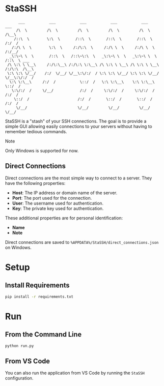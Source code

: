# StaSSH

```
      ___           ___           ___           ___           ___           ___
     /\  \         /\  \         /\  \         /\  \         /\  \         /\__\
    /::\  \        \:\  \       /::\  \       /::\  \       /::\  \       /:/  /
   /:/\ \  \        \:\  \     /:/\:\  \     /:/\ \  \     /:/\ \  \     /:/__/
  _\:\~\ \  \       /::\  \   /::\~\:\  \   _\:\~\ \  \   _\:\~\ \  \   /::\  \ ___
 /\ \:\ \ \__\     /:/\:\__\ /:/\:\ \:\__\ /\ \:\ \ \__\ /\ \:\ \ \__\ /:/\:\  /\__\
 \:\ \:\ \/__/    /:/  \/__/ \/__\:\/:/  / \:\ \:\ \/__/ \:\ \:\ \/__/ \/__\:\/:/  /
  \:\ \:\__\     /:/  /           \::/  /   \:\ \:\__\    \:\ \:\__\        \::/  /
   \:\/:/  /     \/__/            /:/  /     \:\/:/  /     \:\/:/  /        /:/  /
    \::/  /                      /:/  /       \::/  /       \::/  /        /:/  /
     \/__/                       \/__/         \/__/         \/__/         \/__/
```

StaSSH is a "stash" of your SSH connections.
The goal is to provide a simple GUI allowing easily connections to your servers without having to remember tedious commands.

> [!NOTE]
> Only Windows is supported for now.

## Direct Connections

Direct connections are the most simple way to connect to a server. They have the following properties:

- **Host**: The IP address or domain name of the server.
- **Port**: The port used for the connection.
- **User**: The username used for authentication.
- **Key**: The private key used for authentication.

These additional properties are for personal identification:

- **Name**
- **Note**

Direct connections are saved to `%APPDATA%/StaSSH/direct_connections.json` on Windows.

# Setup

## Install Requirements

```bash
pip install -r requirements.txt
```

# Run

## From the Command Line

```bash
python run.py
```

## From VS Code

You can also run the application from VS Code by running the `StaSSH` configuration.

